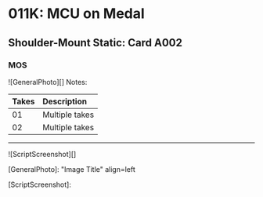 # 011K: MCU on Medal

## Shoulder-Mount Static: Card A002

### MOS

![GeneralPhoto][]
Notes: 

| Takes | Description |
|:---|:----|
| 01 | Multiple takes |
| 02 | Multiple takes|

----

![ScriptScreenshot][]


[GeneralPhoto]:  "Image Title" align=left

[ScriptScreenshot]: 